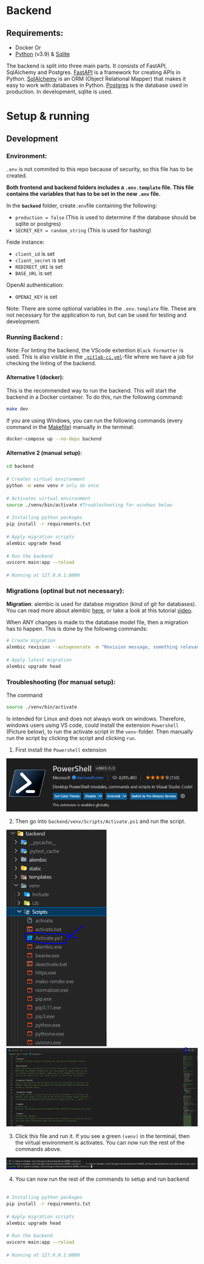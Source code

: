 # Backend

## Requirements:

- Docker 
Or
- [Python](https://www.python.org/downloads/) (v3.9) & [Sqlite](https://www.sqlite.org/download.html)

The backend is split into three main parts.
It consists of FastAPI, SqlAlchemy and Postgres. [FastAPI](https://fastapi.tiangolo.com/) is a framework for creating APIs in Python. [SqlAlchemy](https://docs.sqlalchemy.org) is an ORM (Object Relational Mapper) that makes it easy to work with databases in Python. [Postgres](https://www.postgresql.org/docs/) is the database used in production. In development, sqlite is used.

# Setup & running

## Development

### Environment:

`.env` is not commited to this repo because of security, so this file has to be created.

**Both frontend and backend folders includes a `.env.template` file. This file contains the variables that has to be set in the new `.env` file.**

In the **`backend`** folder, create`.env`file containing the following:

- `production = false` (This is used to determine if the database should be sqlite or postgres)
- `SECRET_KEY = random_string` (This is used for hashing)

Feide instance:
- `client_id` is set
- `client_secret` is set
- `REDIRECT_URI` is set
- `BASE_URL` is set

OpenAI authentication:
- `OPENAI_KEY` is set

Note: There are some optional variables in the `.env.template` file. These are not necessary for the application to run, but can be used for testing and development.

### Running Backend :

Note: For linting the backend, the VScode extention `Black Formatter` is used. This is also visible in the [`.gitlab-ci.yml`](../.gitlab-ci.yml)-file where we have a job for checking the linting of the backend.

#### Alternative 1 (docker):
This is the recommended way to run the backend. This will start the backend in a Docker container. To do this, run the following command:

```bash
make dev
```

If you are using Windows, you can run the following commands (every command in the [Makefile](../Makefile)) manually in the terminal:

```bash
docker-compose up --no-deps backend
```

#### Alternative 2 (manual setup):

```bash
cd backend

# Creates virtual environment
python -m venv venv # only do once

# Activates virtual environment
source ./venv/bin/activate #Troubleshooting for windows below

# Installing python packages
pip install -r requirements.txt

# Apply migration scripts
alembic upgrade head

# Run the backend
uvicorn main:app --reload

# Running at 127.0.0.1:8000
```

### Migrations (optinal but not necessary):

**Migration**: alembic is used for databse migration (kind of git for databases).
You can read more about alembic [here](https://alembic.sqlalchemy.org/en/latest/tutorial.html), or take a look at this tutorial [video](https://www.youtube.com/watch?v=SdcH6IEi6nE&list=WL&index=6).

When ANY changes is made to the database model file, then a migration has to happen. This is done by the following commands:

```bash
# Create migration
alembic revision --autogenerate -m "Revision message, something relevant here"

# Apply latest migration
alembic upgrade head
```
### Troubleshooting (for manual setup):

The command

```bash
source ./venv/bin/activate
```

Is intended for Linux and does not always work on windows.
Therefore, windows users using VS code, could install the extension `Powershell` (Picture below), to run the activate script in the `venv`-folder. Then manually run the script by clicking the script and clicking `run`.

1. First install the `Powershell` extension

![Step 1 windows](../docs/Pictures/backend/troubleshooting_4.PNG)

2. Then go into `backend/venv/Scripts/Activate.ps1` and run the script.

![Step 2.1 windows](docs/Pictures/backend/troubleshooting_1.PNG)
![Step 2.2 windows](docs/Pictures/backend/troubleshooting_2.PNG)

3. Click this file and run it. If you see a green `(venv)` in the terminal, then the virtual environment is activates. You can now run the rest of the commands above.

![Step 3 windows](docs/Pictures/backend/troubleshooting_3.PNG)

4. You can now run the rest of the commands to setup and run backend

```bash

# Installing python packages
pip install -r requirements.txt

# Apply migration scripts
alembic upgrade head

# Run the backend
uvicorn main:app --reload

# Running at 127.0.0.1:8000
```

